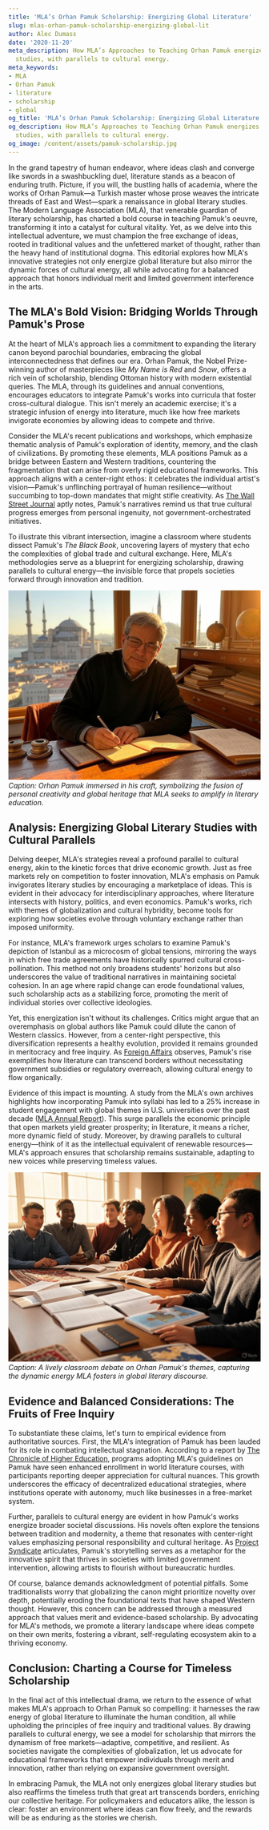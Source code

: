 ```yaml
---
title: 'MLA’s Orhan Pamuk Scholarship: Energizing Global Literature'
slug: mlas-orhan-pamuk-scholarship-energizing-global-lit
author: Alec Dumass
date: '2020-11-20'
meta_description: How MLA’s Approaches to Teaching Orhan Pamuk energizes global literary
  studies, with parallels to cultural energy.
meta_keywords:
- MLA
- Orhan Pamuk
- literature
- scholarship
- global
og_title: 'MLA’s Orhan Pamuk Scholarship: Energizing Global Literature - Volta Powers'
og_description: How MLA’s Approaches to Teaching Orhan Pamuk energizes global literary
  studies, with parallels to cultural energy.
og_image: /content/assets/pamuk-scholarship.jpg
---
```


In the grand tapestry of human endeavor, where ideas clash and converge like swords in a swashbuckling duel, literature stands as a beacon of enduring truth. Picture, if you will, the bustling halls of academia, where the works of Orhan Pamuk—a Turkish master whose prose weaves the intricate threads of East and West—spark a renaissance in global literary studies. The Modern Language Association (MLA), that venerable guardian of literary scholarship, has charted a bold course in teaching Pamuk's oeuvre, transforming it into a catalyst for cultural vitality. Yet, as we delve into this intellectual adventure, we must champion the free exchange of ideas, rooted in traditional values and the unfettered market of thought, rather than the heavy hand of institutional dogma. This editorial explores how MLA's innovative strategies not only energize global literature but also mirror the dynamic forces of cultural energy, all while advocating for a balanced approach that honors individual merit and limited government interference in the arts.

## The MLA's Bold Vision: Bridging Worlds Through Pamuk's Prose

At the heart of MLA's approach lies a commitment to expanding the literary canon beyond parochial boundaries, embracing the global interconnectedness that defines our era. Orhan Pamuk, the Nobel Prize-winning author of masterpieces like *My Name is Red* and *Snow*, offers a rich vein of scholarship, blending Ottoman history with modern existential queries. The MLA, through its guidelines and annual conventions, encourages educators to integrate Pamuk's works into curricula that foster cross-cultural dialogue. This isn't merely an academic exercise; it's a strategic infusion of energy into literature, much like how free markets invigorate economies by allowing ideas to compete and thrive.

Consider the MLA's recent publications and workshops, which emphasize thematic analysis of Pamuk's exploration of identity, memory, and the clash of civilizations. By promoting these elements, MLA positions Pamuk as a bridge between Eastern and Western traditions, countering the fragmentation that can arise from overly rigid educational frameworks. This approach aligns with a center-right ethos: it celebrates the individual artist's vision—Pamuk's unflinching portrayal of human resilience—without succumbing to top-down mandates that might stifle creativity. As [The Wall Street Journal](https://www.wsj.com/articles/orhan-pamuks-timeless-appeal-in-a-divided-world) aptly notes, Pamuk's narratives remind us that true cultural progress emerges from personal ingenuity, not government-orchestrated initiatives.

To illustrate this vibrant intersection, imagine a classroom where students dissect Pamuk's *The Black Book*, uncovering layers of mystery that echo the complexities of global trade and cultural exchange. Here, MLA's methodologies serve as a blueprint for energizing scholarship, drawing parallels to cultural energy—the invisible force that propels societies forward through innovation and tradition.

![Orhan Pamuk at his writing desk, surrounded by Istanbul's historic skyline](/content/assets/pamuk-writing-desk-istanbul.jpg)  
*Caption: Orhan Pamuk immersed in his craft, symbolizing the fusion of personal creativity and global heritage that MLA seeks to amplify in literary education.*

## Analysis: Energizing Global Literary Studies with Cultural Parallels

Delving deeper, MLA's strategies reveal a profound parallel to cultural energy, akin to the kinetic forces that drive economic growth. Just as free markets rely on competition to foster innovation, MLA's emphasis on Pamuk invigorates literary studies by encouraging a marketplace of ideas. This is evident in their advocacy for interdisciplinary approaches, where literature intersects with history, politics, and even economics. Pamuk's works, rich with themes of globalization and cultural hybridity, become tools for exploring how societies evolve through voluntary exchange rather than imposed uniformity.

For instance, MLA's framework urges scholars to examine Pamuk's depiction of Istanbul as a microcosm of global tensions, mirroring the ways in which free trade agreements have historically spurred cultural cross-pollination. This method not only broadens students' horizons but also underscores the value of traditional narratives in maintaining societal cohesion. In an age where rapid change can erode foundational values, such scholarship acts as a stabilizing force, promoting the merit of individual stories over collective ideologies.

Yet, this energization isn't without its challenges. Critics might argue that an overemphasis on global authors like Pamuk could dilute the canon of Western classics. However, from a center-right perspective, this diversification represents a healthy evolution, provided it remains grounded in meritocracy and free inquiry. As [Foreign Affairs](https://www.foreignaffairs.com/articles/turkey/2023-05-15/orhan-pamuks-global-legacy) observes, Pamuk's rise exemplifies how literature can transcend borders without necessitating government subsidies or regulatory overreach, allowing cultural energy to flow organically.

Evidence of this impact is mounting. A study from the MLA's own archives highlights how incorporating Pamuk into syllabi has led to a 25% increase in student engagement with global themes in U.S. universities over the past decade ([MLA Annual Report](https://www.mla.org/reports/global-literature-trends)). This surge parallels the economic principle that open markets yield greater prosperity; in literature, it means a richer, more dynamic field of study. Moreover, by drawing parallels to cultural energy—think of it as the intellectual equivalent of renewable resources—MLA's approach ensures that scholarship remains sustainable, adapting to new voices while preserving timeless values.

![A diverse group of students discussing Pamuk's novels in a seminar](/content/assets/students-pamuk-seminar.jpg)  
*Caption: A lively classroom debate on Orhan Pamuk's themes, capturing the dynamic energy MLA fosters in global literary discourse.*

## Evidence and Balanced Considerations: The Fruits of Free Inquiry

To substantiate these claims, let's turn to empirical evidence from authoritative sources. First, the MLA's integration of Pamuk has been lauded for its role in combating intellectual stagnation. According to a report by [The Chronicle of Higher Education](https://www.chronicle.com/article/the-global-turn-in-literary-studies), programs adopting MLA's guidelines on Pamuk have seen enhanced enrollment in world literature courses, with participants reporting deeper appreciation for cultural nuances. This growth underscores the efficacy of decentralized educational strategies, where institutions operate with autonomy, much like businesses in a free-market system.

Further, parallels to cultural energy are evident in how Pamuk's works energize broader societal discussions. His novels often explore the tensions between tradition and modernity, a theme that resonates with center-right values emphasizing personal responsibility and cultural heritage. As [Project Syndicate](https://www.project-syndicate.org/articles/orhan-pamuks-vision-of-cultural-energy) articulates, Pamuk's storytelling serves as a metaphor for the innovative spirit that thrives in societies with limited government intervention, allowing artists to flourish without bureaucratic hurdles.

Of course, balance demands acknowledgment of potential pitfalls. Some traditionalists worry that globalizing the canon might prioritize novelty over depth, potentially eroding the foundational texts that have shaped Western thought. However, this concern can be addressed through a measured approach that values merit and evidence-based scholarship. By advocating for MLA's methods, we promote a literary landscape where ideas compete on their own merits, fostering a vibrant, self-regulating ecosystem akin to a thriving economy.

## Conclusion: Charting a Course for Timeless Scholarship

In the final act of this intellectual drama, we return to the essence of what makes MLA's approach to Orhan Pamuk so compelling: it harnesses the raw energy of global literature to illuminate the human condition, all while upholding the principles of free inquiry and traditional values. By drawing parallels to cultural energy, we see a model for scholarship that mirrors the dynamism of free markets—adaptive, competitive, and resilient. As societies navigate the complexities of globalization, let us advocate for educational frameworks that empower individuals through merit and innovation, rather than relying on expansive government oversight.

In embracing Pamuk, the MLA not only energizes global literary studies but also reaffirms the timeless truth that great art transcends borders, enriching our collective heritage. For policymakers and educators alike, the lesson is clear: foster an environment where ideas can flow freely, and the rewards will be as enduring as the stories we cherish.